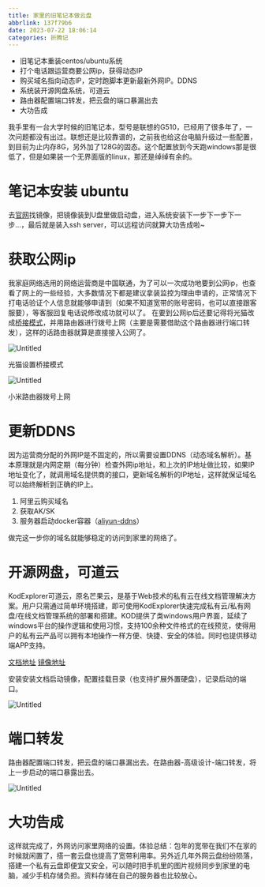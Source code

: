 ```yaml
---
title: 家里的旧笔记本做云盘
abbrlink: 137f79b6
date: 2023-07-22 18:06:14
categories: 折腾记
---
```


- 旧笔记本重装centos/ubuntu系统
- 打个电话跟运营商要公网ip，获得动态IP
- 购买域名指向动态IP，定时跑脚本更新最新外网IP。DDNS
- 系统装开源网盘系统，可道云
- 路由器配置端口转发，把云盘的端口暴漏出去
- 大功告成

我手里有一台大学时候的旧笔记本，型号是联想的G510，已经用了很多年了，一次问题都没有出过。联想还是比较靠谱的，之前我也给这台电脑升级过一些配置，到目前为止内存8G，另外加了128G的固态。这个配置放到今天跑windows那是很低了，但是如果装一个无界面版的linux，那还是绰绰有余的。

# 笔记本安装 ubuntu

去[官网](https://ubuntu.com/#download)找镜像，把镜像装到U盘里做启动盘，进入系统安装下一步下一步下一步...，最后就是装入ssh server，可以远程访问就算大功告成啦~
# 获取公网ip
我家庭网络选用的网络运营商是中国联通，为了可以一次成功地要到公网ip，也查看了网上的一些经验，大多数情况下都是建议拿装监控为理由申请的，正常情况下打电话验证个人信息就能够申请到（如果不知道宽带的账号密码，也可以直接跟客服要），等客服回复电话说修改成功就可以了。
在要到公网ip后还要记得将光猫改成[桥接模式](https://zhuanlan.zhihu.com/p/358075010#:~:text=%E5%85%89%E7%8C%AB%E8%AE%BE%E7%BD%AE%E6%A1%A5%E6%8E%A5%E6%A8%A1%E5%BC%8F,%E8%AE%BE%E5%A4%87%E7%9A%84%E8%BF%9E%E6%8E%A5%E5%92%8C%E8%B0%83%E8%AF%95%E3%80%82)，并用路由器进行拨号上网（主要是需要借助这个路由器进行端口转发），这样的话路由器就算是直接接入公网了。

![Untitled](https://static.afunny.top/2023/202307221808028.png)

光猫设置桥接模式

![Untitled](https://static.afunny.top/2023/202307221808029.png)

小米路由器拨号上网

# 更新DDNS

因为运营商分配的外网IP是不固定的，所以需要设置DDNS（动态域名解析）。基本原理就是内网定期（每分钟）检查外网ip地址，和上次的IP地址做比较，如果IP地址变化了，就调用域名提供商的接口，更新域名解析的IP地址，这样就保证域名可以始终解析到正确的IP上。

1. 阿里云购买域名
2. 获取AK/SK
3. 服务器启动docker容器（[aliyun-ddns](https://github.com/sanjusss/aliyun-ddns)）

做完这一步你的域名就能够稳定的访问到家里的网络了。

# 开源网盘，可道云

KodExplorer可道云，原名芒果云，是基于Web技术的私有云在线文档管理解决方案。用户只需通过简单环境搭建，即可使用KodExplorer快速完成私有云/私有网盘/在线文档管理系统的部署和搭建。KOD提供了类windows用户界面，延续了windows平台的操作逻辑和使用习惯，支持100余种文件格式的在线预览，使得用户的私有云产品可以拥有本地操作一样方便、快捷、安全的体验。同时也提供移动端APP支持。

[文档地址](https://kodcloud.com/download/) [镜像地址](https://hub.docker.com/r/kodcloud/kodbox)

安装安装文档启动镜像，配置挂载目录（也支持扩展外置硬盘），记录启动的端口。

![Untitled](https://static.afunny.top/2023/202307221808030.png)

# 端口转发
路由器配置端口转发，把云盘的端口暴漏出去。在路由器-高级设计-端口转发，将上一步启动的端口暴露出去。

![Untitled](https://static.afunny.top/2023/202307221808031.png)

# 大功告成

这样就完成了，外网访问家里网络的设置。体验总结：包年的宽带在我们不在家的时候就闲置了，搭一套云盘也提高了宽带利用率。另外近几年外网云盘纷纷陨落，搭建一个私有云盘即便宜又安全，可以随时把手机里的图片视频同步到家里的电脑，减少手机存储负担。资料存储在自己的服务器也比较放心。